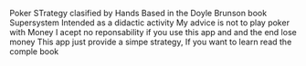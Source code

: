 Poker STrategy clasified by Hands
Based in the Doyle Brunson book Supersystem
Intended as a didactic activity
My advice is not to play poker with Money
I acept no reponsability if you use this app and and the end lose money
This app just provide a simpe strategy, If you want to learn read the comple book
